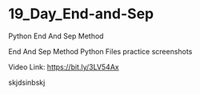 # 19_Day_End-and-Sep
Python End And Sep Method

End And Sep Method Python Files
practice screenshots

Video Link: https://bit.ly/3LV54Ax


skjdsinbskj
